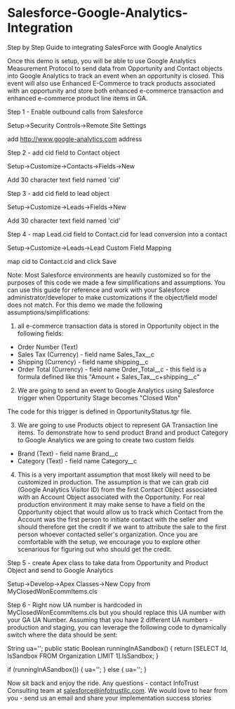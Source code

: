 # Salesforce-Google-Analytics-Integration

Step by Step Guide to integrating SalesForce with Google Analytics

Once this demo is setup, you will be able to use Google Analytics Measurement Protocol to send data from Opportunity and Contact objects into Google Analytics to track an event when an opportunity is closed. This event will also use Enhanced E-Commerce to track products associated with an opportunity and store both enhanced e-commerce transaction and enhanced e-commerce product line items in GA. 

Step 1 - Enable outbound calls from Salesforce

Setup->Security Controls->Remote Site Settings

add http://www.google-analytics.com address

Step 2 - add cid field to Contact object

Setup->Customize->Contacts->Fields->New

Add 30 character text field named 'cid'

Step 3 - add cid field to lead object

Setup->Customize->Leads->Fields->New

Add 30 character text field named 'cid'

Step 4 - map Lead.cid field to Contact.cid for lead conversion into a contact

Setup->Customize->Leads->Lead Custom Field Mapping

map cid to Contact.cid and click Save

Note: Most Salesforce environments are heavily customized so for the purposes of this code we made a few simplifications and assumptions. You can use this guide for reference and work with your Salesforce administrator/developer to make customizations if the object/field model does not match. For this demo we made the following assumptions/simplifications:
1. all e-commerce transaction data is stored in Opportunity object in the following fields:

- Order Number (Text)
- Sales Tax (Currency) - field name Sales_Tax__c
- Shipping (Currency) - field name shipping__c
- Order Total (Currency) - field name Order_Total__c - this field is a formula defined like this "Amount + Sales_Tax__c+shipping__c"

2. We are going to send an event to Google Analytics using Salesforce trigger when Opportunity Stage becomes "Closed Won"

The code for this trigger is defined in OpportunityStatus.tgr file.

3. We are going to use Products object to represent GA Transaction line items. 
To demonstrate how to send product Brand and product Category to Google Analytics we are going to create two custom fields
- Brand (Text) - field name Brand__c
- Category (Text) - field name Category__c

4. This is a very important assumption that most likely will need to be customized in production. The assumption is that we can grab cid (Google Analytics Visitor ID) from the first Contact Object associated with an Account Object associated with the Opportunity. For real production environment it may make sense to have a field on the Opportunity object that would allow us to track which Contact from the Account was the first person to initiate contact with the seller and should therefore get the credit if we want to attribute the sale to the first person whoever contacted seller's organization. Once you are comfortable with the setup, we encourage you to explore other scenarious for figuring out who should get the credit.

Step 5 - create Apex class to take data from Opportunity and Product Object and send to Google Analytics

Setup->Develop->Apex Classes->New
Copy from MyClosedWonEcommItems.cls

Step 6 - Right now UA number is hardcoded in MyClosedWonEcommItems.cls but you should replace this UA number with your GA UA Number. Assuming that you have 2 different UA numbers - production and staging, you can leverage the following code to dynamically switch where the data should be sent:

String ua='';
public static Boolean runningInASandbox() {
return [SELECT Id, IsSandbox FROM Organization LIMIT 1].IsSandbox;
    }    
    
if (runningInASandbox()) 
{
  ua='<staging GA Account>';
}
else
{
  ua='<production GA Account>';
}

Now sit back and enjoy the ride. Any questions - contact InfoTrust Consulting team at salesforce@infotrustllc.com. We would love to hear from you - send us an email and share your implementation success stories

                











